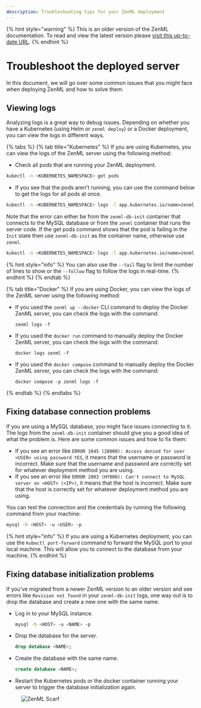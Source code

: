 ```yaml
---
description: Troubleshooting tips for your ZenML deployment
---
```


{% hint style="warning" %}
This is an older version of the ZenML documentation. To read and view the latest version please [visit this up-to-date URL](https://docs.zenml.io).
{% endhint %}


# Troubleshoot the deployed server

In this document, we will go over some common issues that you might face when deploying ZenML and how to solve them.

## Viewing logs

Analyzing logs is a great way to debug issues. Depending on whether you have a Kubernetes (using Helm or `zenml deploy`) or a Docker deployment, you can view the logs in different ways.

{% tabs %}
{% tab title="Kubernetes" %}
If you are using Kubernetes, you can view the logs of the ZenML server using the following method:

* Check all pods that are running your ZenML deployment.

```bash
kubectl -n <KUBERNETES_NAMESPACE> get pods
```

* If you see that the pods aren't running, you can use the command below to get the logs for all pods at once.

```bash
kubectl -n <KUBERNETES_NAMESPACE> logs -l app.kubernetes.io/name=zenml
```

Note that the error can either be from the `zenml-db-init` container that connects to the MySQL database or from the `zenml` container that runs the server code. If the get pods command shows that the pod is failing in the `Init` state then use `zenml-db-init` as the container name, otherwise use `zenml`.

```bash
kubectl -n <KUBERNETES_NAMESPACE> logs -l app.kubernetes.io/name=zenml -c <CONTAINER_NAME>
```

{% hint style="info" %}
You can also use the `--tail` flag to limit the number of lines to show or the `--follow` flag to follow the logs in real-time.
{% endhint %}
{% endtab %}

{% tab title="Docker" %}
If you are using Docker, you can view the logs of the ZenML server using the following method:

*   If you used the `zenml up --docker` CLI command to deploy the Docker ZenML server, you can check the logs with the command:

    ```shell
    zenml logs -f
    ```
*   If you used the `docker run` command to manually deploy the Docker ZenML server, you can check the logs with the command:

    ```shell
    docker logs zenml -f
    ```
*   If you used the `docker compose` command to manually deploy the Docker ZenML server, you can check the logs with the command:

    ```shell
    docker compose -p zenml logs -f
    ```
{% endtab %}
{% endtabs %}

## Fixing database connection problems

If you are using a MySQL database, you might face issues connecting to it. The logs from the `zenml-db-init` container should give you a good idea of what the problem is. Here are some common issues and how to fix them:

* If you see an error like `ERROR 1045 (28000): Access denied for user <USER> using password YES`, it means that the username or password is incorrect. Make sure that the username and password are correctly set for whatever deployment method you are using.
* If you see an error like `ERROR 2003 (HY000): Can't connect to MySQL server on <HOST> (<IP>)`, it means that the host is incorrect. Make sure that the host is correctly set for whatever deployment method you are using.

You can test the connection and the credentials by running the following command from your machine:

```bash
mysql -h <HOST> -u <USER> -p
```

{% hint style="info" %}
If you are using a Kubernetes deployment, you can use the `kubectl port-forward` command to forward the MySQL port to your local machine. This will allow you to connect to the database from your machine.
{% endhint %}

## Fixing database initialization problems

If you’ve migrated from a newer ZenML version to an older version and see errors like `Revision not found` in your `zenml-db-init` logs, one way out is to drop the database and create a new one with the same name.

*   Log in to your MySQL instance.

    ```bash
    mysql -h <HOST> -u <NAME> -p
    ```
*   Drop the database for the server.

    ```sql
    drop database <NAME>;
    ```
*   Create the database with the same name.

    ```sql
    create database <NAME>;
    ```
* Restart the Kubernetes pods or the docker container running your server to trigger the database initialization again.

<figure><img src="https://static.scarf.sh/a.png?x-pxid=f0b4f458-0a54-4fcd-aa95-d5ee424815bc" alt="ZenML Scarf"><figcaption></figcaption></figure>
